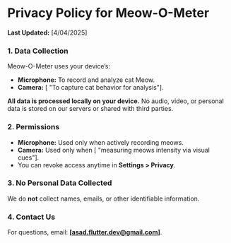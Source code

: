 # Privacy Policy for Meow-O-Meter  

**Last Updated:** [4/04/2025]  

### 1. Data Collection  

Meow-O-Meter uses your device’s:  

- **Microphone:** To record and analyze cat Meow.  
- **Camera:** [ "To capture cat behavior for analysis"].  

**All data is processed locally on your device.** No audio, video, or personal data is stored on our servers or shared with third parties.  

### 2. Permissions  

- **Microphone:** Used only when actively recording meows.  
- **Camera:** Used only when [ "measuring meows intensity via visual cues"].  
- You can revoke access anytime in **Settings > Privacy**.  

### 3. No Personal Data Collected  

We do **not** collect names, emails, or other identifiable information.  

### 4. Contact Us  

For questions, email: **[asad.flutter.dev@gmail.com]**.  
